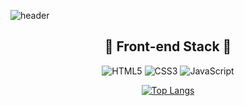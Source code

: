 ![header](https://capsule-render.vercel.app/api?type=waving&color=E3826C&height=250&section=header&text=Hello%20👋&fontSize=70&animation=fadeIn&fontAlignY=38&desc=%20&descAlignY=62&descAlign=62)

<div align=center>

## 🌹 Front-end Stack 🌹
 
![HTML5](https://img.shields.io/badge/html5-%23E34F26.svg?style=for-the-badge&logo=html5&logoColor=white)
![CSS3](https://img.shields.io/badge/css3-%231572B6.svg?style=for-the-badge&logo=css3&logoColor=white)
![JavaScript](https://img.shields.io/badge/javascript-%23323330.svg?style=for-the-badge&logo=javascript&logoColor=%23F7DF1E)

[![Top Langs](https://github-readme-stats.vercel.app/api/top-langs/?username=nyr6139&layout=compact)](https://github.com/nyr6139/github-readme-stats)

<!-- ![*'s GitHub stats](https://github-readme-stats.vercel.app/api?username=nyr6139&show_icons=true&theme=dracula) -->

